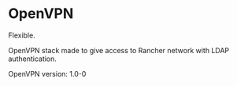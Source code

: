 # OpenVPN

Flexible.

OpenVPN stack made to give access to Rancher network with LDAP authentication.

OpenVPN version: 1.0-0

